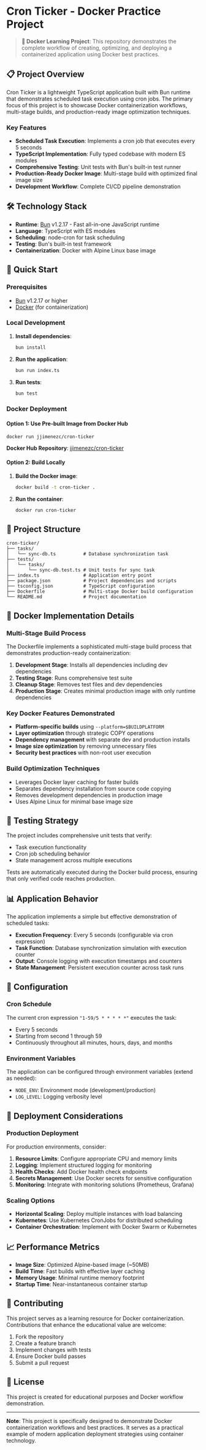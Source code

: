 # Cron Ticker - Docker Practice Project

> **🐳 Docker Learning Project**: This repository demonstrates the complete workflow of creating, optimizing, and deploying a containerized application using Docker best practices.

## 📋 Project Overview

Cron Ticker is a lightweight TypeScript application built with Bun runtime that demonstrates scheduled task execution using cron jobs. The primary focus of this project is to showcase Docker containerization workflows, multi-stage builds, and production-ready image optimization techniques.

### Key Features

- **Scheduled Task Execution**: Implements a cron job that executes every 5 seconds
- **TypeScript Implementation**: Fully typed codebase with modern ES modules
- **Comprehensive Testing**: Unit tests with Bun's built-in test runner
- **Production-Ready Docker Image**: Multi-stage build with optimized final image size
- **Development Workflow**: Complete CI/CD pipeline demonstration

## 🛠️ Technology Stack

- **Runtime**: [Bun](https://bun.sh) v1.2.17 - Fast all-in-one JavaScript runtime
- **Language**: TypeScript with ES modules
- **Scheduling**: node-cron for task scheduling
- **Testing**: Bun's built-in test framework
- **Containerization**: Docker with Alpine Linux base image

## 🚀 Quick Start

### Prerequisites

- [Bun](https://bun.sh) v1.2.17 or higher
- [Docker](https://docker.com) (for containerization)

### Local Development

1. **Install dependencies**:
   ```bash
   bun install
   ```

2. **Run the application**:
   ```bash
   bun run index.ts
   ```

3. **Run tests**:
   ```bash
   bun test
   ```

### Docker Deployment

#### Option 1: Use Pre-built Image from Docker Hub

```bash
docker run jjimenezc/cron-ticker
```

**Docker Hub Repository**: [jjimenezc/cron-ticker](https://hub.docker.com/r/jjimenezc/cron-ticker)

#### Option 2: Build Locally

1. **Build the Docker image**:
   ```bash
   docker build -t cron-ticker .
   ```

2. **Run the container**:
   ```bash
   docker run cron-ticker
   ```

## 📁 Project Structure

```
cron-ticker/
├── tasks/
│   └── sync-db.ts          # Database synchronization task
├── tests/
│   └── tasks/
│       └── sync-db.test.ts # Unit tests for sync task
├── index.ts                # Application entry point
├── package.json            # Project dependencies and scripts
├── tsconfig.json           # TypeScript configuration
├── Dockerfile              # Multi-stage Docker build configuration
└── README.md               # Project documentation
```

## 🐳 Docker Implementation Details

### Multi-Stage Build Process

The Dockerfile implements a sophisticated multi-stage build process that demonstrates production-ready containerization:

1. **Development Stage**: Installs all dependencies including dev dependencies
2. **Testing Stage**: Runs comprehensive test suite
3. **Cleanup Stage**: Removes test files and dev dependencies
4. **Production Stage**: Creates minimal production image with only runtime dependencies

### Key Docker Features Demonstrated

- **Platform-specific builds** using `--platform=$BUILDPLATFORM`
- **Layer optimization** through strategic COPY operations
- **Dependency management** with separate dev and production installs
- **Image size optimization** by removing unnecessary files
- **Security best practices** with non-root user execution

### Build Optimization Techniques

- Leverages Docker layer caching for faster builds
- Separates dependency installation from source code copying
- Removes development dependencies in production image
- Uses Alpine Linux for minimal base image size

## 🧪 Testing Strategy

The project includes comprehensive unit tests that verify:

- Task execution functionality
- Cron job scheduling behavior
- State management across multiple executions

Tests are automatically executed during the Docker build process, ensuring that only verified code reaches production.

## 📊 Application Behavior

The application implements a simple but effective demonstration of scheduled tasks:

- **Execution Frequency**: Every 5 seconds (configurable via cron expression)
- **Task Function**: Database synchronization simulation with execution counter
- **Output**: Console logging with execution timestamps and counters
- **State Management**: Persistent execution counter across task runs

## 🔧 Configuration

### Cron Schedule

The current cron expression `"1-59/5 * * * * *"` executes the task:
- Every 5 seconds
- Starting from second 1 through 59
- Continuously throughout all minutes, hours, days, and months

### Environment Variables

The application can be configured through environment variables (extend as needed):
- `NODE_ENV`: Environment mode (development/production)
- `LOG_LEVEL`: Logging verbosity level

## 🚀 Deployment Considerations

### Production Deployment

For production environments, consider:

1. **Resource Limits**: Configure appropriate CPU and memory limits
2. **Logging**: Implement structured logging for monitoring
3. **Health Checks**: Add Docker health check endpoints
4. **Secrets Management**: Use Docker secrets for sensitive configuration
5. **Monitoring**: Integrate with monitoring solutions (Prometheus, Grafana)

### Scaling Options

- **Horizontal Scaling**: Deploy multiple instances with load balancing
- **Kubernetes**: Use Kubernetes CronJobs for distributed scheduling
- **Container Orchestration**: Implement with Docker Swarm or Kubernetes

## 📈 Performance Metrics

- **Image Size**: Optimized Alpine-based image (~50MB)
- **Build Time**: Fast builds with effective layer caching
- **Memory Usage**: Minimal runtime memory footprint
- **Startup Time**: Near-instantaneous container startup

## 🤝 Contributing

This project serves as a learning resource for Docker containerization. Contributions that enhance the educational value are welcome:

1. Fork the repository
2. Create a feature branch
3. Implement changes with tests
4. Ensure Docker build passes
5. Submit a pull request

## 📄 License

This project is created for educational purposes and Docker workflow demonstration.

---

**Note**: This project is specifically designed to demonstrate Docker containerization workflows and best practices. It serves as a practical example of modern application deployment strategies using container technology.
